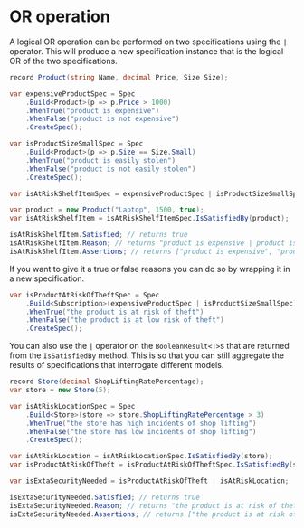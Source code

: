 ﻿# OR operation

A logical OR operation can be performed on two specifications using the `|` operator. This will produce a new
specification instance that is the logical OR of the two specifications.

```csharp
record Product(string Name, decimal Price, Size Size);

var expensiveProductSpec = Spec
    .Build<Product>(p => p.Price > 1000)
    .WhenTrue("product is expensive")
    .WhenFalse("product is not expensive")
    .CreateSpec();

var isProductSizeSmallSpec = Spec
    .Build<Product>(p => p.Size == Size.Small)
    .WhenTrue("product is easily stolen")
    .WhenFalse("product is not easily stolen")
    .CreateSpec();

var isAtRiskShelfItemSpec = expensiveProductSpec | isProductSizeSmallSpec;

var product = new Product("Laptop", 1500, true);
var isAtRiskShelfItem = isAtRiskShelfItemSpec.IsSatisfiedBy(product);

isAtRiskShelfItem.Satisfied; // returns true
isAtRiskShelfItem.Reason; // returns "product is expensive | product is easily stolen"
isAtRiskShelfItem.Assertions; // returns ["product is expensive", "product is easily stolen"]
```

If you want to give it a true or false reasons you can do so by wrapping it in a new specification.

```csharp
var isProductAtRiskOfTheftSpec = Spec
    .Build<Subscription>(expensiveProductSpec | isProductSizeSmallSpec)
    .WhenTrue("the product is at risk of theft")
    .WhenFalse("the product is at low risk of theft")
    .CreateSpec();
```

You can also use the `|` operator on the `BooleanResult<T>`s that are returned from the `IsSatisfiedBy` method. This is
so that you can still aggregate the results of specifications that interrogate different models.

```csharp
record Store(decimal ShopLiftingRatePercentage);
var store = new Store(5);

var isAtRiskLocationSpec = Spec
    .Build<Store>(store => store.ShopLiftingRatePercentage > 3)
    .WhenTrue("the store has high incidents of shop lifting")
    .WhenFalse("the store has low incidents of shop lifting")
    .CreateSpec();

var isAtRiskLocation = isAtRiskLocationSpec.IsSatisfiedBy(store);
var isProductAtRiskOfTheft = isProductAtRiskOfTheftSpec.IsSatisfiedBy(store);

var isExtaSecurityNeeded = isProductAtRiskOfTheft | isAtRiskLocation;

isExtaSecurityNeeded.Satisfied; // returns true
isExtaSecurityNeeded.Reason; // returns "the product is at risk of theft | the store has high incidents of shop lifting"
isExtaSecurityNeeded.Assertions; // returns ["the product is at risk of theft", "the store has high incidents of shop lifting"]
```

